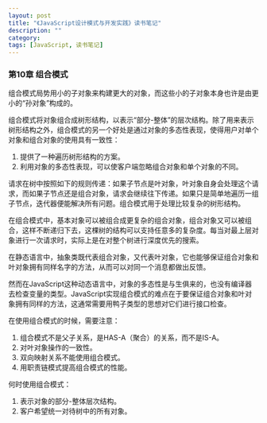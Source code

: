 ```yaml
---
layout: post
title: "《JavaScript设计模式与开发实践》读书笔记"
description: ""
category: 
tags: [JavaScript, 读书笔记]
---
```


### 第10章 组合模式

组合模式局势用小的子对象来构建更大的对象，而这些小的子对象本身也许是由更小的“孙对象”构成的。

组合模式将对象组合成树形结构，以表示“部分-整体”的层次结构。除了用来表示树形结构之外，组合模式的另一个好处是通过对象的多态性表现，使得用户对单个对象和组合对象的使用具有一致性：

1. 提供了一种遍历树形结构的方案。
2. 利用对象的多态性表现，可以使客户端忽略组合对象和单个对象的不同。

请求在树中按照如下的规则传递：如果子节点是叶对象，叶对象自身会处理这个请求，而如果子节点还是组合对象，请求会继续往下传递。如果只是简单地遍历一组子节点，迭代器便能解决所有问题。组合模式用于处理比较复杂的树形结构。

在组合模式中，基本对象可以被组合成更复杂的组合对象，组合对象又可以被组合，这样不断递归下去，这棵树的结构可以支持任意多的复杂度。每当对最上层对象进行一次请求时，实际上是在对整个树进行深度优先的搜索。

在静态语言中，抽象类既代表组合对象，又代表叶对象，它也能够保证组合对象和叶对象拥有同样名字的方法，从而可以对同一个消息都做出反馈。

然而在JavaScript这种动态语言中，对象的多态性是与生俱来的，也没有编译器去检查变量的类型。JavaScript实现组合模式的难点在于要保证组合对象和叶对象拥有同样的方法，这通常需要用鸭子类型的思想对它们进行接口检查。

在使用组合模式的时候，需要注意：

1. 组合模式不是父子关系，是HAS-A（聚合）的关系，而不是IS-A。
2. 对叶对象操作的一致性。
3. 双向映射关系不能使用组合模式。
4. 用职责链模式提高组合模式的性能。

何时使用组合模式：

1. 表示对象的部分-整体层次结构。
2. 客户希望统一对待树中的所有对象。

